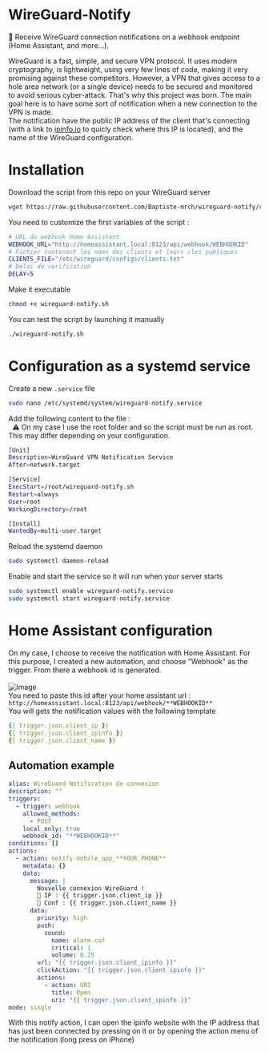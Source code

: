 # WireGuard-Notify
🔹 Receive WireGuard connection notifications on a webhook endpoint (Home Assistant, and more...).

WireGuard is a fast, simple, and secure VPN protocol. It uses modern cryptography, is lightweight, using very few lines of code, making it very promising against these competitors.
However, a VPN that gives access to a hole area network (or a single device) needs to be secured and monitored to avoid serious cyber-attack. That's why this project was born.
The main goal here is to have some sort of notification when a new connection to the VPN is made.
<br>The notification have the public IP address of the client that's connecting (with a link to [ipinfo.io](https://ipinfo.io) to quicly check where this IP is located), and the name of the WireGuard configuration.

# Installation
Download the script from this repo on your WireGuard server
```bash
wget https://raw.githubusercontent.com/Baptiste-mrch/wireguard-notify/refs/heads/main/wireguard-notify.sh
```
You need to customize the first variables of the script :
```bash
# URL du webhook Home Assistant
WEBHOOK_URL="http://homeassistant.local:8123/api/webhook/WEBHOOKID"
# Fichier contenant les noms des clients et leurs cles publiques
CLIENTS_FILE="/etc/wireguard/configs/clients.txt"
# Delai de verification
DELAY=5
```
Make it executable
```bash
chmod +x wireguard-notify.sh
```
You can test the script by launching it manually
```bash
./wireguard-notify.sh
```

# Configuration as a systemd service
Create a new `.service` file
```bash
sudo nano /etc/systemd/system/wireguard-notify.service
```
Add the following content to the file :
<br>&nbsp;&nbsp;⚠️ On my case I use the root folder and so the script must be run as root. This may differ depending on your configuration.
```bash
[Unit]
Description=WireGuard VPN Notification Service
After=network.target

[Service]
ExecStart=/root/wireguard-notify.sh
Restart=always
User=root
WorkingDirectory=/root

[Install]
WantedBy=multi-user.target

```
Reload the systemd daemon
```bash
sudo systemctl daemon-reload
```
Enable and start the service so it will run when your server starts
```bash
sudo systemctl enable wireguard-notify.service
sudo systemctl start wireguard-notify.service
```

# Home Assistant configuration
On my case, I choose to receive the notification with Home Assistant. For this purpose, I created a new automation, and choose "Webhook" as the trigger. From there a webhook id is generated.
<br> <br> ![image](https://github.com/user-attachments/assets/2afe9128-d3b7-46f4-8377-207d5c04cdc6)<br>
You need to paste this id after your home assistant url : `http://homeassistant.local:8123/api/webhook/**WEBHOOKID**`
<br>
You will gets the notification values with the following template
```yaml
{{ trigger.json.client_ip }}
{{ trigger.json.client_ipinfo }}
{{ trigger.json.client_name }}
```

## Automation example
```yaml
alias: WireGuard Notification de connexion
description: ""
triggers:
  - trigger: webhook
    allowed_methods:
      - POST
    local_only: true
    webhook_id: "**WEBHOOKID**"
conditions: []
actions:
  - action: notify.mobile_app_**YOUR_PHONE**
    metadata: {}
    data:
      message: |
        Nouvelle connexion WireGuard !
        🔹 IP : {{ trigger.json.client_ip }}
        🔹 Conf : {{ trigger.json.client_name }}
      data:
        priority: high
        push:
          sound:
            name: alarm.caf
            critical: 1
            volume: 0.25
        url: "{{ trigger.json.client_ipinfo }}"
        clickAction: "{{ trigger.json.client_ipinfo }}"
        actions:
          - action: URI
            title: Open
            uri: "{{ trigger.json.client_ipinfo }}"
mode: single

```
With this notify action, I can open the ipinfo website with the IP address that has just been connected by pressing on it or by opening the action menu of the notification (long press on iPhone)

